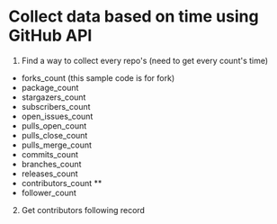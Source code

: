 # Collect data based on time using GitHub API

1. Find a way to collect every repo's  (need to get every count's time)
- forks_count (this sample code is for fork)
- package_count
- stargazers_count
- subscribers_count
- open_issues_count
- pulls_open_count
- pulls_close_count
- pulls_merge_count
- commits_count
- branches_count
- releases_count
- contributors_count **
- follower_count

2. Get contributors following record
